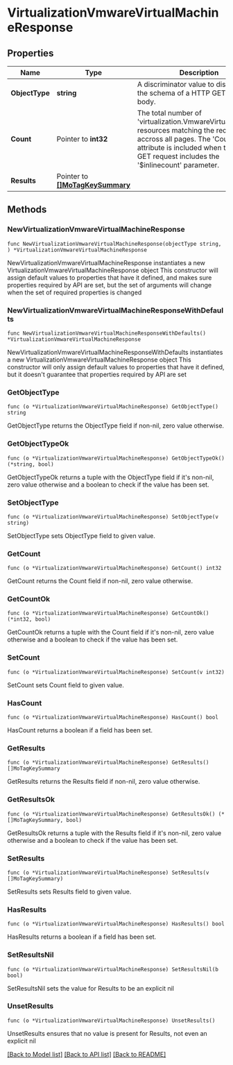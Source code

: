 # VirtualizationVmwareVirtualMachineResponse

## Properties

Name | Type | Description | Notes
------------ | ------------- | ------------- | -------------
**ObjectType** | **string** | A discriminator value to disambiguate the schema of a HTTP GET response body. | 
**Count** | Pointer to **int32** | The total number of &#39;virtualization.VmwareVirtualMachine&#39; resources matching the request, accross all pages. The &#39;Count&#39; attribute is included when the HTTP GET request includes the &#39;$inlinecount&#39; parameter. | [optional] 
**Results** | Pointer to [**[]MoTagKeySummary**](mo.TagKeySummary.md) |  | [optional] 

## Methods

### NewVirtualizationVmwareVirtualMachineResponse

`func NewVirtualizationVmwareVirtualMachineResponse(objectType string, ) *VirtualizationVmwareVirtualMachineResponse`

NewVirtualizationVmwareVirtualMachineResponse instantiates a new VirtualizationVmwareVirtualMachineResponse object
This constructor will assign default values to properties that have it defined,
and makes sure properties required by API are set, but the set of arguments
will change when the set of required properties is changed

### NewVirtualizationVmwareVirtualMachineResponseWithDefaults

`func NewVirtualizationVmwareVirtualMachineResponseWithDefaults() *VirtualizationVmwareVirtualMachineResponse`

NewVirtualizationVmwareVirtualMachineResponseWithDefaults instantiates a new VirtualizationVmwareVirtualMachineResponse object
This constructor will only assign default values to properties that have it defined,
but it doesn't guarantee that properties required by API are set

### GetObjectType

`func (o *VirtualizationVmwareVirtualMachineResponse) GetObjectType() string`

GetObjectType returns the ObjectType field if non-nil, zero value otherwise.

### GetObjectTypeOk

`func (o *VirtualizationVmwareVirtualMachineResponse) GetObjectTypeOk() (*string, bool)`

GetObjectTypeOk returns a tuple with the ObjectType field if it's non-nil, zero value otherwise
and a boolean to check if the value has been set.

### SetObjectType

`func (o *VirtualizationVmwareVirtualMachineResponse) SetObjectType(v string)`

SetObjectType sets ObjectType field to given value.


### GetCount

`func (o *VirtualizationVmwareVirtualMachineResponse) GetCount() int32`

GetCount returns the Count field if non-nil, zero value otherwise.

### GetCountOk

`func (o *VirtualizationVmwareVirtualMachineResponse) GetCountOk() (*int32, bool)`

GetCountOk returns a tuple with the Count field if it's non-nil, zero value otherwise
and a boolean to check if the value has been set.

### SetCount

`func (o *VirtualizationVmwareVirtualMachineResponse) SetCount(v int32)`

SetCount sets Count field to given value.

### HasCount

`func (o *VirtualizationVmwareVirtualMachineResponse) HasCount() bool`

HasCount returns a boolean if a field has been set.

### GetResults

`func (o *VirtualizationVmwareVirtualMachineResponse) GetResults() []MoTagKeySummary`

GetResults returns the Results field if non-nil, zero value otherwise.

### GetResultsOk

`func (o *VirtualizationVmwareVirtualMachineResponse) GetResultsOk() (*[]MoTagKeySummary, bool)`

GetResultsOk returns a tuple with the Results field if it's non-nil, zero value otherwise
and a boolean to check if the value has been set.

### SetResults

`func (o *VirtualizationVmwareVirtualMachineResponse) SetResults(v []MoTagKeySummary)`

SetResults sets Results field to given value.

### HasResults

`func (o *VirtualizationVmwareVirtualMachineResponse) HasResults() bool`

HasResults returns a boolean if a field has been set.

### SetResultsNil

`func (o *VirtualizationVmwareVirtualMachineResponse) SetResultsNil(b bool)`

 SetResultsNil sets the value for Results to be an explicit nil

### UnsetResults
`func (o *VirtualizationVmwareVirtualMachineResponse) UnsetResults()`

UnsetResults ensures that no value is present for Results, not even an explicit nil

[[Back to Model list]](../README.md#documentation-for-models) [[Back to API list]](../README.md#documentation-for-api-endpoints) [[Back to README]](../README.md)


